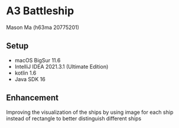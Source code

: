 # A3 Battleship
Mason Ma (h63ma 20775201)

## Setup
* macOS BigSur 11.6
* IntelliJ IDEA 2021.3.1 (Ultimate Edition)
* kotlin 1.6
* Java SDK 16

## Enhancement
Improving the visualization of the ships by using image for each ship instead of rectangle to better distinguish different ships